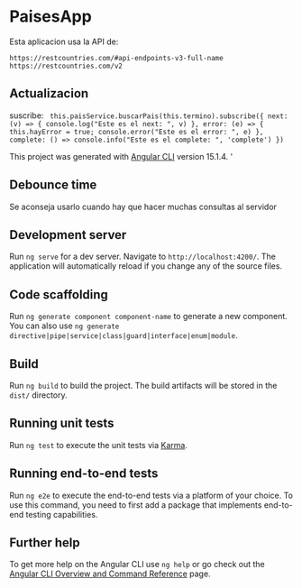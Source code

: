 # PaisesApp

Esta aplicacion usa la API de:

```
https://restcountries.com/#api-endpoints-v3-full-name
https://restcountries.com/v2
```

## Actualizacion

suscribe:
` this.paisService.buscarPais(this.termino).subscribe({
      next: (v) => {
        console.log("Este es el next: ", v)
      },
      error: (e) => {
        this.hayError = true;
        console.error("Este es el error: ", e)
      },
      complete: () => console.info("Este es el complete: ", 'complete')
    })`

This project was generated with [Angular CLI](https://github.com/angular/angular-cli) version 15.1.4.
'
## Debounce time
Se aconseja usarlo cuando hay que hacer muchas consultas al servidor

## Development server

Run `ng serve` for a dev server. Navigate to `http://localhost:4200/`. The application will automatically reload if you change any of the source files.

## Code scaffolding

Run `ng generate component component-name` to generate a new component. You can also use `ng generate directive|pipe|service|class|guard|interface|enum|module`.

## Build

Run `ng build` to build the project. The build artifacts will be stored in the `dist/` directory.

## Running unit tests

Run `ng test` to execute the unit tests via [Karma](https://karma-runner.github.io).

## Running end-to-end tests

Run `ng e2e` to execute the end-to-end tests via a platform of your choice. To use this command, you need to first add a package that implements end-to-end testing capabilities.

## Further help

To get more help on the Angular CLI use `ng help` or go check out the [Angular CLI Overview and Command Reference](https://angular.io/cli) page.
